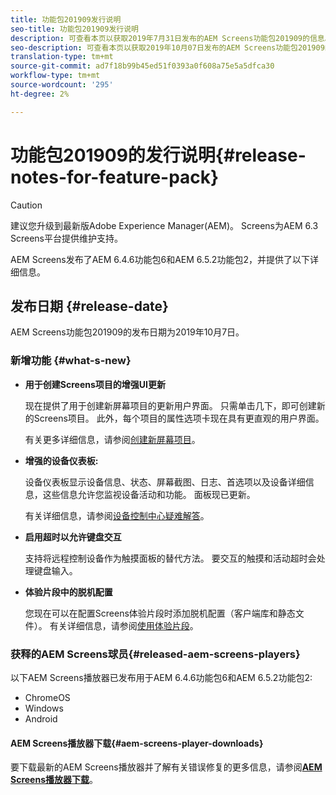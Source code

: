 ```yaml
---
title: 功能包201909发行说明
seo-title: 功能包201909发行说明
description: 可查看本页以获取2019年7月31日发布的AEM Screens功能包201909的信息。
seo-description: 可查看本页以获取2019年10月07日发布的AEM Screens功能包201909的信息。
translation-type: tm+mt
source-git-commit: ad7f18b99b45ed51f0393a0f608a75e5a5dfca30
workflow-type: tm+mt
source-wordcount: '295'
ht-degree: 2%

---
```



# 功能包201909的发行说明{#release-notes-for-feature-pack}

>[!CAUTION]
>
>建议您升级到最新版Adobe Experience Manager(AEM)。 Screens为AEM 6.3 Screens平台提供维护支持。

AEM Screens发布了AEM 6.4.6功能包6和AEM 6.5.2功能包2，并提供了以下详细信息。

## 发布日期 {#release-date}

AEM Screens功能包201909的发布日期为2019年10月7日。

### 新增功能 {#what-s-new}

* **用于创建Screens项目的增强UI更新**

   现在提供了用于创建新屏幕项目的更新用户界面。 只需单击几下，即可创建新的Screens项目。 此外，每个项目的属性选项卡现在具有更直观的用户界面。

   有关更多详细信息，请参阅[创建新屏幕项目](creating-a-screens-project.md)。

* **增强的设备仪表板:**

   设备仪表板显示设备信息、状态、屏幕截图、日志、首选项以及设备详细信息，这些信息允许您监视设备活动和功能。 面板现已更新。

   有关详细信息，请参阅[设备控制中心疑难解答](monitoring-screens.md)。

* **启用超时以允许键盘交互**

   支持将远程控制设备作为触摸面板的替代方法。 要交互的触摸和活动超时会处理键盘输入。

* **体验片段中的脱机配置**

   您现在可以在配置Screens体验片段时添加脱机配置（客户端库和静态文件）。
有关详细信息，请参阅[使用体验片段](experience-fragments-in-screens.md)。

### 获释的AEM Screens球员{#released-aem-screens-players}

以下AEM Screens播放器已发布用于AEM 6.4.6功能包6和AEM 6.5.2功能包2:

* ChromeOS
* Windows
* Android

#### AEM Screens播放器下载{#aem-screens-player-downloads}

要下载最新的AEM Screens播放器并了解有关错误修复的更多信息，请参阅&#x200B;[**AEM Screens播放器下载**](https://download.macromedia.com/screens/)。
